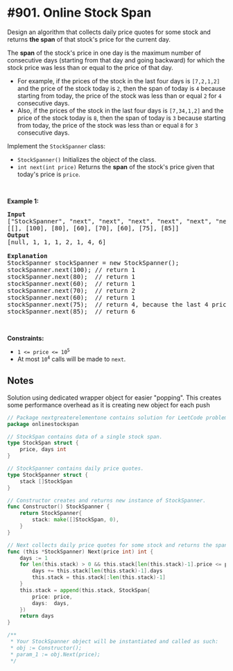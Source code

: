 # #901. Online Stock Span

<p>Design an algorithm that collects daily price quotes for some stock and returns <strong>the span</strong> of that stock's price for the current day.</p>

<p>The <strong>span</strong> of the stock's price in one day is the maximum number of consecutive days (starting from that day and going backward) for which the stock price was less than or equal to the price of that day.</p>

<ul>
	<li>For example, if the prices of the stock in the last four days is <code>[7,2,1,2]</code> and the price of the stock today is <code>2</code>, then the span of today is <code>4</code> because starting from today, the price of the stock was less than or equal <code>2</code> for <code>4</code> consecutive days.</li>
	<li>Also, if the prices of the stock in the last four days is <code>[7,34,1,2]</code> and the price of the stock today is <code>8</code>, then the span of today is <code>3</code> because starting from today, the price of the stock was less than or equal <code>8</code> for <code>3</code> consecutive days.</li>
</ul>

<p>Implement the <code>StockSpanner</code> class:</p>

<ul>
	<li><code>StockSpanner()</code> Initializes the object of the class.</li>
	<li><code>int next(int price)</code> Returns the <strong>span</strong> of the stock's price given that today's price is <code>price</code>.</li>
</ul>

<p>&nbsp;</p>
<p><strong class="example">Example 1:</strong></p>

<pre><strong>Input</strong>
["StockSpanner", "next", "next", "next", "next", "next", "next", "next"]
[[], [100], [80], [60], [70], [60], [75], [85]]
<strong>Output</strong>
[null, 1, 1, 1, 2, 1, 4, 6]

<strong>Explanation</strong>
StockSpanner stockSpanner = new StockSpanner();
stockSpanner.next(100); // return 1
stockSpanner.next(80);  // return 1
stockSpanner.next(60);  // return 1
stockSpanner.next(70);  // return 2
stockSpanner.next(60);  // return 1
stockSpanner.next(75);  // return 4, because the last 4 prices (including today's price of 75) were less than or equal to today's price.
stockSpanner.next(85);  // return 6
</pre>

<p>&nbsp;</p>
<p><strong>Constraints:</strong></p>

<ul>
	<li><code>1 &lt;= price &lt;= 10<sup>5</sup></code></li>
	<li>At most <code>10<sup>4</sup></code> calls will be made to <code>next</code>.</li>
</ul>

## Notes

Solution using dedicated wrapper object for easier "popping". This creates some performance overhead as it is creating new object for each push

```go
// Package nextgreaterelementone contains solution for LeetCode problem: #496. Next Greater Element I.
package onlinestockspan

// StockSpan contains data of a single stock span.
type StockSpan struct {
	price, days int
}

// StockSpanner contains daily price quotes.
type StockSpanner struct {
	stack []StockSpan
}

// Constructor creates and returns new instance of StockSpanner.
func Constructor() StockSpanner {
	return StockSpanner{
		stack: make([]StockSpan, 0),
	}
}

// Next collects daily price quotes for some stock and returns the span of that stock's price for the current day.
func (this *StockSpanner) Next(price int) int {
	days := 1
	for len(this.stack) > 0 && this.stack[len(this.stack)-1].price <= price {
		days += this.stack[len(this.stack)-1].days
		this.stack = this.stack[:len(this.stack)-1]
	}
	this.stack = append(this.stack, StockSpan{
		price: price,
		days:  days,
	})
	return days
}

/**
 * Your StockSpanner object will be instantiated and called as such:
 * obj := Constructor();
 * param_1 := obj.Next(price);
 */
```